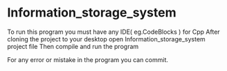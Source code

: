# Information_storage_system
To run this program you must have any IDE( eg.CodeBlocks ) for Cpp 
After cloning the project to your desktop open Information_storage_system project file 
Then compile and run the program

For any error or mistake in the program you can commit.
